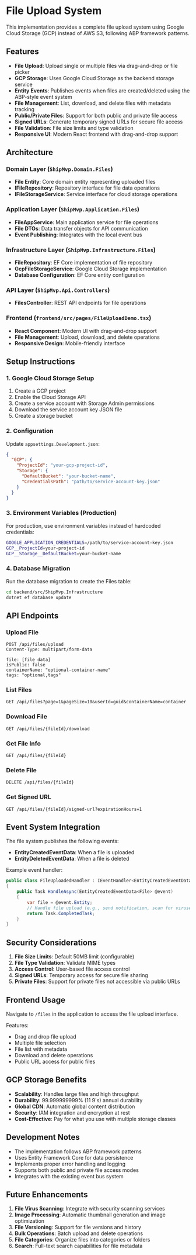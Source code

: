 # File Upload System

This implementation provides a complete file upload system using Google Cloud Storage (GCP) instead of AWS S3, following ABP framework patterns.

## Features

- **File Upload**: Upload single or multiple files via drag-and-drop or file picker
- **GCP Storage**: Uses Google Cloud Storage as the backend storage service
- **Entity Events**: Publishes events when files are created/deleted using the ABP-style event system
- **File Management**: List, download, and delete files with metadata tracking
- **Public/Private Files**: Support for both public and private file access
- **Signed URLs**: Generate temporary signed URLs for secure file access
- **File Validation**: File size limits and type validation
- **Responsive UI**: Modern React frontend with drag-and-drop support

## Architecture

### Domain Layer (`ShipMvp.Domain.Files`)
- **File Entity**: Core domain entity representing uploaded files
- **IFileRepository**: Repository interface for file data operations
- **IFileStorageService**: Service interface for cloud storage operations

### Application Layer (`ShipMvp.Application.Files`)
- **FileAppService**: Main application service for file operations
- **File DTOs**: Data transfer objects for API communication
- **Event Publishing**: Integrates with the local event bus

### Infrastructure Layer (`ShipMvp.Infrastructure.Files`)
- **FileRepository**: EF Core implementation of file repository
- **GcpFileStorageService**: Google Cloud Storage implementation
- **Database Configuration**: EF Core entity configuration

### API Layer (`ShipMvp.Api.Controllers`)
- **FilesController**: REST API endpoints for file operations

### Frontend (`frontend/src/pages/FileUploadDemo.tsx`)
- **React Component**: Modern UI with drag-and-drop support
- **File Management**: Upload, download, and delete operations
- **Responsive Design**: Mobile-friendly interface

## Setup Instructions

### 1. Google Cloud Storage Setup

1. Create a GCP project
2. Enable the Cloud Storage API
3. Create a service account with Storage Admin permissions
4. Download the service account key JSON file
5. Create a storage bucket

### 2. Configuration

Update `appsettings.Development.json`:

```json
{
  "GCP": {
    "ProjectId": "your-gcp-project-id",
    "Storage": {
      "DefaultBucket": "your-bucket-name",
      "CredentialsPath": "path/to/service-account-key.json"
    }
  }
}
```

### 3. Environment Variables (Production)

For production, use environment variables instead of hardcoded credentials:

```bash
GOOGLE_APPLICATION_CREDENTIALS=/path/to/service-account-key.json
GCP__ProjectId=your-project-id
GCP__Storage__DefaultBucket=your-bucket-name
```

### 4. Database Migration

Run the database migration to create the Files table:

```bash
cd backend/src/ShipMvp.Infrastructure
dotnet ef database update
```

## API Endpoints

### Upload File
```http
POST /api/files/upload
Content-Type: multipart/form-data

file: [file data]
isPublic: false
containerName: "optional-container-name"
tags: "optional,tags"
```

### List Files
```http
GET /api/files?page=1&pageSize=10&userId=guid&containerName=container
```

### Download File
```http
GET /api/files/{fileId}/download
```

### Get File Info
```http
GET /api/files/{fileId}
```

### Delete File
```http
DELETE /api/files/{fileId}
```

### Get Signed URL
```http
GET /api/files/{fileId}/signed-url?expirationHours=1
```

## Event System Integration

The file system publishes the following events:

- **EntityCreatedEventData<File>**: When a file is uploaded
- **EntityDeletedEventData<File>**: When a file is deleted

Example event handler:

```csharp
public class FileUploadedHandler : IEventHandler<EntityCreatedEventData<File>>
{
    public Task HandleAsync(EntityCreatedEventData<File> @event)
    {
        var file = @event.Entity;
        // Handle file upload (e.g., send notification, scan for viruses, etc.)
        return Task.CompletedTask;
    }
}
```

## Security Considerations

1. **File Size Limits**: Default 50MB limit (configurable)
2. **File Type Validation**: Validate MIME types
3. **Access Control**: User-based file access control
4. **Signed URLs**: Temporary access for secure file sharing
5. **Private Files**: Support for private files not accessible via public URLs

## Frontend Usage

Navigate to `/files` in the application to access the file upload interface.

Features:
- Drag and drop file upload
- Multiple file selection
- File list with metadata
- Download and delete operations
- Public URL access for public files

## GCP Storage Benefits

- **Scalability**: Handles large files and high throughput
- **Durability**: 99.999999999% (11 9's) annual durability
- **Global CDN**: Automatic global content distribution
- **Security**: IAM integration and encryption at rest
- **Cost-Effective**: Pay for what you use with multiple storage classes

## Development Notes

- The implementation follows ABP framework patterns
- Uses Entity Framework Core for data persistence
- Implements proper error handling and logging
- Supports both public and private file access modes
- Integrates with the existing event bus system

## Future Enhancements

1. **File Virus Scanning**: Integrate with security scanning services
2. **Image Processing**: Automatic thumbnail generation and image optimization
3. **File Versioning**: Support for file versions and history
4. **Bulk Operations**: Batch upload and delete operations
5. **File Categories**: Organize files into categories or folders
6. **Search**: Full-text search capabilities for file metadata
